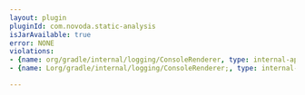 ```yaml
---
layout: plugin
pluginId: com.novoda.static-analysis
isJarAvailable: true
error: NONE
violations:
- {name: org/gradle/internal/logging/ConsoleRenderer, type: internal-api-usage}
- {name: Lorg/gradle/internal/logging/ConsoleRenderer;, type: internal-api-usage}

---
```

